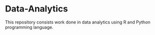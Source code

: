# Data-Analytics
This repository consists work done in data analytics using R and Python programming language.


